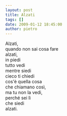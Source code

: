 ```yaml
---
layout: post
title: Alzati
tags: []
date: 2009-01-12 18:45:00
author: pietro
---
```

Alzati,<br/>quando non sai cosa fare<br/>alzati,<br/>in piedi<br/>tutto vedi<br/>mentre siedi<br/>cieco ti chiedi<br/>cos'è quella cosa<br/>che chiamano così,<br/>ma tu non la vedi,<br/>perché sei lì<br/>che siedi<br/>alzati.
